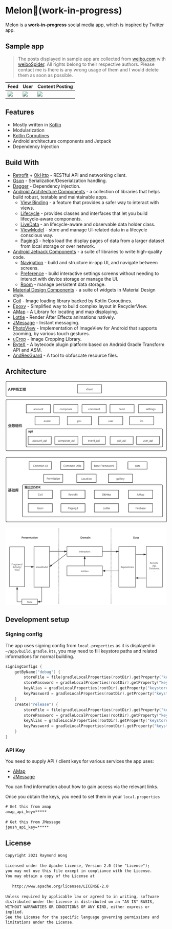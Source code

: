 # Melon🍉(work-in-progress)

Melon is a **work-in-progress** social media app, which is inspired by Twitter app.

## Sample app

> The posts displayed in sample app are collected from [weibo.com](https://weibo.com) with [weiboSpider](https://github.com/dataabc/weiboSpider). All rights belong to their respective authors. Please contact me is there is any wrong usage of them and I would delete them as soon as possible.

| Feed                        | User                        | Content Posting             |
| --------------------------- | --------------------------- | --------------------------- |
| <img src="./art/feed.gif"/> | <img src="./art/user.gif"/> | <img src="./art/post.gif"/> |

## Features

* Mostly written in [Kotlin](https://kotlinlang.org/)
* Modularization
* [Kotlin Coroutines](https://kotlinlang.org/docs/reference/coroutines/coroutines-guide.html)
* Android architecture components and Jetpack
* Dependency Injection

## Build With

* [Retrofit](https://github.com/square/retrofit) + [OkHttp](https://github.com/square/okhttp) - RESTful API and networking client.
* [Gson](https://github.com/google/gson) - Serialization/Deserialzation handling.
* [Dagger](https://github.com/google/dagger) - Dependency injection.
* [Android Architecture Components](https://developer.android.com/topic/libraries/architecture) - a collection of libraries that helps build robust, testable and maintainable apps.
  * [View Binding](https://developer.android.com/topic/libraries/view-binding) - a feature that provides a safer way to interact with views.
  * [Lifecycle](https://developer.android.com/topic/libraries/architecture/lifecycle) - provides classes and interfaces that let you build lifecycle-aware components.
  * [LiveData](https://developer.android.com/topic/libraries/architecture/livedata) - an lifecycle-aware and observable data holder class.
  * [ViewModel](https://developer.android.com/topic/libraries/architecture/viewmodel) - store and manage UI-related data in a lifecycle conscious way.
  * [Paging3](https://developer.android.com/topic/libraries/architecture/paging/v3-overview) - helps load the display pages of data from a larger dataset from local storage or over network.
* [Android Jetpack Components](https://developer.android.com/jetpack) - a suite of libraries to write high-quality code.
  * [Navigation](https://developer.android.com/guide/navigation) - build and structure in-app UI, and navigate between screens.
  * [Preference](https://developer.android.com/jetpack/androidx/releases/preference) - build interactive settings screens without needing to interact with device storage or manage the UI.
  * [Room](https://developer.android.com/training/data-storage/room?hl=en) - manage persistent data storage.
* [Material Design Components](https://material.io/develop/android) - a suite of widgets in Material Design style.
* [Coil](https://github.com/coil-kt/coil) - Image loading library backed by Kotlin Coroutines.
* [Epoxy](https://github.com/airbnb/epoxy) - Simplified way to build complex layout in RecyclerView.
* [AMap](https://lbs.amap.com/) - A Library for locating and map displaying.
* [Lottie](https://github.com/airbnb/lottie-android) - Render After Effects animations natively.
* [JMessage](https://docs.jiguang.cn/jmessage/guideline/jmessage_guide/) - Instant messaging.
* [PhotoView](https://github.com/Baseflow/PhotoView) - Implementation of ImageView for Android that supports zooming, by various touch gestures.
* [uCrop](https://github.com/Yalantis/uCrop) - Image Cropping Library.
* [ByteX](https://github.com/bytedance/ByteX) - A bytecode plugin platform based on Android Gradle Transform API and ASM.
* [AndResGuard](https://github.com/shwenzhang/AndResGuard) - A tool to obfuscate resource files.

## Architecture

![modularization](./art/modularization.png)

![architecture](./art/architecture.png)

## Development setup

### Signing config

The app uses signing config from `local.properties` as it is displayed in `~/app/build.gradle.kts`, you may need to fill keystore paths and related informations for normal building.

```kotlin
signingConfigs {
    getByName("debug") {
        storeFile = file(gradleLocalProperties(rootDir).getProperty("keystore.debug.filename"))
        storePassword = gradleLocalProperties(rootDir).getProperty("keystore.debug.storePassword")
        keyAlias = gradleLocalProperties(rootDir).getProperty("keystore.debug.keyAlias")
        keyPassword = gradleLocalProperties(rootDir).getProperty("keystore.debug.keyPassword")
    }
    create("release") {
        storeFile = file(gradleLocalProperties(rootDir).getProperty("keystore.release.filename"))
        storePassword = gradleLocalProperties(rootDir).getProperty("keystore.release.storePassword")
        keyAlias = gradleLocalProperties(rootDir).getProperty("keystore.release.keyAlias")
        keyPassword = gradleLocalProperties(rootDir).getProperty("keystore.release.keyPassword")
    }
}
```

### API Key

You need to supply API / client keys for various services the app uses:

- [AMap](https://lbs.amap.com/api/android-location-sdk/guide/create-project/get-key)
- [JMessage](https://docs.jiguang.cn/jmessage/guideline/jmessage_guide/)

You can find information about how to gain access via the relevant links.

Once you obtain the keys, you need to set them in your `local.properties`

```
# Get this from amap
amap_api_key=*****

# Get this from JMessage
jpush_api_key=*****
```

## License

```
Copyright 2021 Raymond Wong

Licensed under the Apache License, Version 2.0 (the "License");
you may not use this file except in compliance with the License.
You may obtain a copy of the License at

   http://www.apache.org/licenses/LICENSE-2.0

Unless required by applicable law or agreed to in writing, software
distributed under the License is distributed on an "AS IS" BASIS,
WITHOUT WARRANTIES OR CONDITIONS OF ANY KIND, either express or implied.
See the License for the specific language governing permissions and
limitations under the License.
```